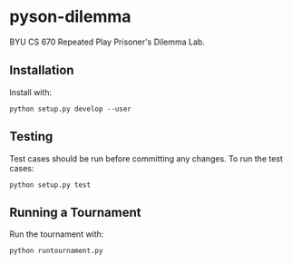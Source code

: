 pyson-dilemma
=============

BYU CS 670 Repeated Play Prisoner's Dilemma Lab.

Installation
------------

Install with:

    python setup.py develop --user


Testing
-------

Test cases should be run before committing any changes. To run the test cases:

    python setup.py test

Running a Tournament
--------------------

Run the tournament with:

    python runtournament.py
